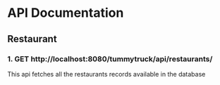 # API Documentation

## Restaurant

### 1. GET http://localhost:8080/tummytruck/api/restaurants/
This api fetches all the restaurants records available in the database

